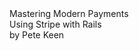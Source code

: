 <div class="cover-outline">
  <div class="cover">
    <div class="title">Mastering Modern Payments</div>
    <div class="subtitle">Using Stripe with Rails</div>
    <div class="author">by Pete Keen</div>
  </div>
</div>
